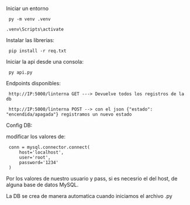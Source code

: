 Iniciar un entorno

     py -m venv .venv
  
    .venv\Scripts\activate

Instalar las librerias:

     pip install -r req.txt

Iniciar la api desde una consola:

     py api.py

Endpoints disponibles:

     http://IP:5000/linterna GET ---> Devuelve todos los registros de la db

     http://IP:5000/linterna POST --> con el json {"estado": "encendida/apagada"} registramos un nuevo estado

Config DB:
     
modificar los valores de:
     
     conn = mysql.connector.connect(
         host='localhost',
         user='root',
         password='1234'
     )
Por los valores de nuestro usuario y pass, si es necesrio el del host, de alguna base de datos MySQL.

La DB se crea de manera automatica cuando iniciamos el archivo .py
